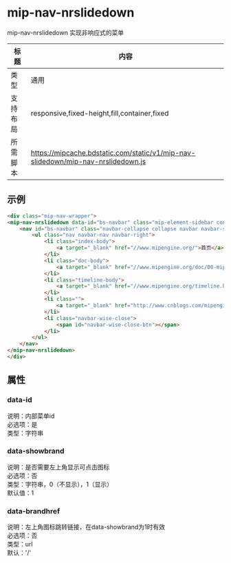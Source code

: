 # mip-nav-nrslidedown

mip-nav-nrslidedown 实现非响应式的菜单

标题|内容
----|----
类型|通用
支持布局|responsive,fixed-height,fill,container,fixed
所需脚本|https://mipcache.bdstatic.com/static/v1/mip-nav-slidedown/mip-nav-nrslidedown.js

## 示例
```html
<div class="mip-nav-wrapper">
<mip-nav-nrslidedown data-id="bs-navbar" class="mip-element-sidebar container" data-showbrand="1">
    <nav id="bs-navbar" class="navbar-collapse collapse navbar navbar-static-top">
        <ul class="nav navbar-nav navbar-right">
            <li class="index-body">
                <a target="_blank" href="//www.mipengine.org/">首页</a>
            </li>
            <li class="doc-body">
                <a target="_blank" href="//www.mipengine.org/doc/00-mip-101.html">教程</a>
            </li>
            <li class="timeline-body">
                <a target="_blank" href="//www.mipengine.org/timeline.html">动态</a>
            </li>
            <li class="">
                <a target="_blank" href="http://www.cnblogs.com/mipengine/" target="_blank">博客</a>
            </li>
            <li class="navbar-wise-close">
                <span id="navbar-wise-close-btn"></span>
            </li>
        </ul>
    </nav>
</mip-nav-nrslidedown>
</div>
```

## 属性

### data-id  
说明：内部菜单id  
必选项：是  
类型：字符串  

### data-showbrand  
说明：是否需要左上角显示可点击图标  
必选项：否  
类型：字符串，0（不显示），1（显示）  
默认值：1

### data-brandhref  
说明：左上角图标跳转链接，在data-showbrand为1时有效  
必选项：否  
类型：url  
默认：'/'